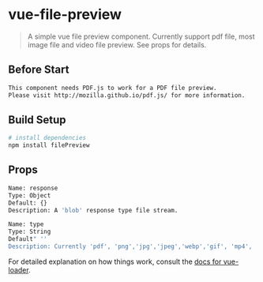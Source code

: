 # vue-file-preview

> A simple vue file preview component. Currently support pdf file, most image file and video file preview. See props for details.
## Before Start

``` bash
This component needs PDF.js to work for a PDF file preview.
Please visit http://mozilla.github.io/pdf.js/ for more information.
```
## Build Setup

``` bash
# install dependencies
npm install filePreview
```
## Props

``` bash
Name: response
Type: Object
Default: {}
Description: A 'blob' response type file stream.
```

``` bash
Name: type
Type: String
Default" ''
Description: Currently 'pdf', 'png','jpg','jpeg','webp','gif', 'mp4', 'webm', 'ogg' are supported.
```
For detailed explanation on how things work, consult the [docs for vue-loader](http://vuejs.github.io/vue-loader).
